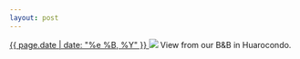 ```yaml
---
layout: post
---
```


<p>
  <a href="/173">
    <time>{{ page.date | date: "%e %B, %Y" }}</time>
  </a>
  <a href="/173"><img src="{{ site.assets_url }}/173.jpg"/></a>
  <span>View from our B&B in Huarocondo.</span>
</p>
